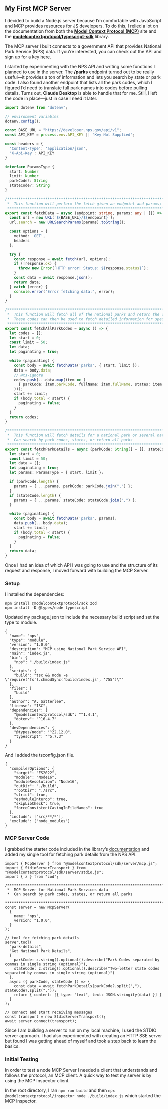 ## My First MCP Server  

I decided to build a Node.js server because I’m comfortable with JavaScript and MCP provides resources for JS developers. To do this, I relied a lot on the documentation from both the [**Model Context Protocol (MCP)**](https://modelcontextprotocol.io/introduction) site and the [**modelcontextprotocol/typescript-sdk**](https://github.com/modelcontextprotocol/typescript-sdk) library.  

The MCP server I built connects to a government API that provides National Park Service (NPS) data. If you’re interested, you can check out the API and sign up for a key [here](https://www.nps.gov/subjects/developer/get-started.htm).  

I started by experimenting with the NPS API and writing some functions I planned to use in the server. The **/parks** endpoint turned out to be really useful—it provides a ton of information and lets you search by state or park code. I also found another endpoint that lists all the park codes, which I figured I’d need to translate full park names into codes before pulling details. Turns out, **Claude Desktop** is able to handle that for me. Still, I left the code in place—just in case I need it later.  



```typescript
import dotenv from "dotenv";

// environment variables
dotenv.config();

const BASE_URL = "https://developer.nps.gov/api/v1";
const API_KEY = process.env.API_KEY || "Key Not Supplied";

const headers = {
  'Content-Type': 'application/json',
  'X-Api-Key': API_KEY
}

interface ParamsType {
  start: Number
  limit: Number
  parkCode?: String
  stateCode?: String
}

/**********************************************************************************************************************
 *  This function will perform the fetch given an endpoint and params; the NPS endpoints are all GET methods
 *********************************************************************************************************************/
export const fetchData = async (endpoint: string, params: any | {}) => {
  const url = new URL(`${BASE_URL}/${endpoint}`);
  url.search = new URLSearchParams(params).toString();

  const options = {
    method: 'GET',
    headers
  };

  try {
    const response = await fetch(url, options);
    if (!response.ok) {
      throw new Error(`HTTP error! Status: ${response.status}`);
    }
    const data = await response.json();
    return data;
  } catch (error) {
    console.error("Error fetching data:", error);
  }
}

/**********************************************************************************************************************
 *  This function will fetch all of the national parks and return the code, states array, and full name
 *  These codes can then be used to fetch detailed information for specific parks and/or states
 *********************************************************************************************************************/
export const fetchAllParkCodes = async () => {
  let codes = [];
  let start = 0;
  const limit = 50;
  let data;
  let paginating = true;

  while (paginating) {
    const body = await fetchData('parks', { start, limit });
    data = body.data;
    // @ts-ignore
    codes.push(...data.map(item => (
      { parkCode: item.parkCode, fullName: item.fullName, states: item.states.split(',') }
    )));
    start += limit;
    if (body.total < start) {
      paginating = false;
    }
  }
  return codes;
}

/**********************************************************************************************************************
 *  This function will fetch details for a national park or several national parks depending on query
 *  Can search by park codes, states, or return all parks
 *********************************************************************************************************************/
export const fetchParkDetails = async (parkCode: String[] = [], stateCode: String[] = []) => {
  let start = 0;
  const limit = 50;
  let data = [];
  let paginating = true;
  let params: ParamsType = { start, limit };

  if (parkCode.length) {
    params = { ...params, parkCode: parkCode.join(",") };
  }
  if (stateCode.length) {
    params = { ...params, stateCode: stateCode.join(",") };
  }

  while (paginating) {
    const body = await fetchData('parks', params);
    data.push(...body.data);
    start += limit;
    if (body.total < start) {
      paginating = false;
    }
  }
  return data;
}
```

Once I had an idea of which API I was going to use and the structure of its request and response, I moved forward with building the MCP Server.

### Setup

I installed the dependencies:

```
npm install @modelcontextprotocol/sdk zod
npm install -D @types/node typescript
```

Updated my package.json to include the necessary build script and set the type to module.

```
{
  "name": "nps",
  "type": "module",
  "version": "1.0.0",
  "description": "MCP using National Park Service API",
  "main": "index.js",
  "bin": {
    "nps": "./build/index.js"
  },
  "scripts": {
    "build": "tsc && node -e \"require('fs').chmodSync('build/index.js', '755')\""
  },
  "files": [
    "build"
  ],
  "author": "A. Satterlee",
  "license": "ISC",
  "dependencies": {
    "@modelcontextprotocol/sdk": "^1.4.1",
    "dotenv": "^16.4.7"
  },
  "devDependencies": {
    "@types/node": "^22.12.0",
    "typescript": "^5.7.3"
  }
}
```

And I added the tsconfig.json file.

```
{
  "compilerOptions": {
    "target": "ES2022",
    "module": "Node16",
    "moduleResolution": "Node16",
    "outDir": "./build",
    "rootDir": "./src",
    "strict": true,
    "esModuleInterop": true,
    "skipLibCheck": true,
    "forceConsistentCasingInFileNames": true
  },
  "include": ["src/**/*"],
  "exclude": ["node_modules"]
}
```

### MCP Server Code

I grabbed the starter code included in the library’s [documentation](https://github.com/modelcontextprotocol/typescript-sdk?tab=readme-ov-file#stdio) and added my single tool for fetching park details from the NPS API.

```
import { McpServer } from "@modelcontextprotocol/sdk/server/mcp.js";
import { StdioServerTransport } from "@modelcontextprotocol/sdk/server/stdio.js";
import { z } from "zod";
```
```
/**********************************************************************************************************************
 *  MCP Server for National Park Services data
 *  Can search by park codes, states, or return all parks
 *********************************************************************************************************************/
const server = new McpServer(
  {
    name: "nps",
    version: "1.0.0",
  }
);

// tool for fetching park details
server.tool(
  "park-details",
  "Get National Park Details",
  {
    parkCode: z.string().optional().describe("Park Codes separated by commas in single string (optional)"),
    stateCode: z.string().optional().describe("Two-letter state codes separated by commas in single string (optional)")
  },
  async ({ parkCode, stateCode }) => {
    const data = await fetchParkDetails(parkCode?.split(","), stateCode?.split(","));
    return { content: [{ type: "text", text: JSON.stringify(data) }] }
  }
);

// connect and start receiving messages
const transport = new StdioServerTransport();
await server.connect(transport);
```

Since I am building a server to run on my local machine, I used the STDIO server approach. I had also experimented with creating an HTTP SSE server but found I was getting ahead of myself and took a step back to learn the basics.

### Initial Testing

In order to test a node MCP Server I needed a client that understands and follows the protocol, an MCP client. A quick way to test my server is by using the MCP Inspector client.

In the root directory, I ran `npm run build` and then `npx @modelcontextprotocol/inspector node ./build/index.js` which started the MCP Inspector.


